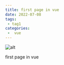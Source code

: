 ```yaml
---
title: first page in vue
date: 2022-07-08
tags:
 - tag1
categories:
 -  vue
---
```

![alt](https://img.php.cn/upload/article/000/000/024/606eeeb97c25b561.jpg)
<!-- more -->


first page in vue